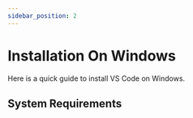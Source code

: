 ```yaml
---
sidebar_position: 2
---
```


# Installation On Windows

Here is a quick guide to install VS Code on Windows.

## System Requirements
